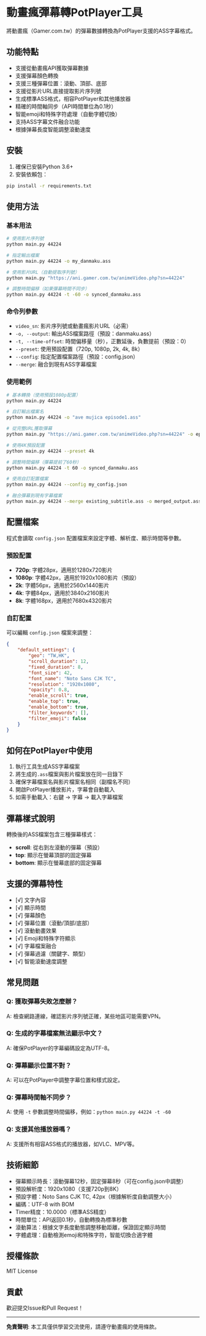 # 動畫瘋彈幕轉PotPlayer工具

將動畫瘋（Gamer.com.tw）的彈幕數據轉換為PotPlayer支援的ASS字幕格式。

## 功能特點

- 支援從動畫瘋API獲取彈幕數據
- 支援彈幕顏色轉換
- 支援三種彈幕位置：滾動、頂部、底部
- 支援從影片URL直接提取影片序列號
- 生成標準ASS格式，相容PotPlayer和其他播放器
- 精確的時間軸同步（API時間單位為0.1秒）
- 智能emoji和特殊字符處理（自動字體切換）
- 支持ASS字幕文件融合功能
- 根據弹幕長度智能調整滾動速度

## 安裝

1. 確保已安裝Python 3.6+
2. 安裝依賴包：
```bash
pip install -r requirements.txt
```

## 使用方法

### 基本用法

```bash
# 使用影片序列號
python main.py 44224

# 指定輸出檔案
python main.py 44224 -o my_danmaku.ass

# 使用影片URL（自動提取序列號）
python main.py "https://ani.gamer.com.tw/animeVideo.php?sn=44224"

# 調整時間偏移（如果彈幕時間不同步）
python main.py 44224 -t -60 -o synced_danmaku.ass
```

### 命令列參數

- `video_sn`: 影片序列號或動畫瘋影片URL（必需）
- `-o, --output`: 輸出ASS檔案路徑（預設：danmaku.ass）
- `-t, --time-offset`: 時間偏移量（秒），正數延後，負數提前（預設：0）
- `--preset`: 使用預設配置（720p, 1080p, 2k, 4k, 8k）
- `--config`: 指定配置檔案路徑（預設：config.json）
- `--merge`: 融合到現有ASS字幕檔案

### 使用範例

```bash
# 基本轉換（使用預設1080p配置）
python main.py 44224

# 自訂輸出檔案名
python main.py 44224 -o "ave mujica episode1.ass"

# 從完整URL獲取彈幕
python main.py "https://ani.gamer.com.tw/animeVideo.php?sn=44224" -o episode1.ass

# 使用4K預設配置
python main.py 44224 --preset 4k

# 調整時間偏移（彈幕提前了60秒）
python main.py 44224 -t 60 -o synced_danmaku.ass

# 使用自訂配置檔案
python main.py 44224 --config my_config.json

# 融合彈幕到現有字幕檔案
python main.py 44224 --merge existing_subtitle.ass -o merged_output.ass
```

## 配置檔案

程式會讀取 `config.json` 配置檔案來設定字體、解析度、顯示時間等參數。

### 預設配置

- **720p**: 字體28px，適用於1280x720影片
- **1080p**: 字體42px，適用於1920x1080影片（預設）
- **2k**: 字體56px，適用於2560x1440影片
- **4k**: 字體84px，適用於3840x2160影片  
- **8k**: 字體168px，適用於7680x4320影片

### 自訂配置

可以編輯 `config.json` 檔案來調整：

```json
{
    "default_settings": {
        "geo": "TW,HK",
        "scroll_duration": 12,
        "fixed_duration": 8,
        "font_size": 42,
        "font_name": "Noto Sans CJK TC",
        "resolution": "1920x1080",
        "opacity": 0.8,
        "enable_scroll": true,
        "enable_top": true,
        "enable_bottom": true,
        "filter_keywords": [],
        "filter_emoji": false
    }
}
```

## 如何在PotPlayer中使用

1. 執行工具生成ASS字幕檔案
2. 將生成的`.ass`檔案與影片檔案放在同一目錄下
3. 確保字幕檔案名與影片檔案名相同（副檔名不同）
4. 開啟PotPlayer播放影片，字幕會自動載入
5. 如需手動載入：右鍵 → 字幕 → 載入字幕檔案

## 彈幕樣式說明

轉換後的ASS檔案包含三種彈幕樣式：

- **scroll**: 從右到左滾動的彈幕（預設）
- **top**: 顯示在螢幕頂部的固定彈幕
- **bottom**: 顯示在螢幕底部的固定彈幕

## 支援的彈幕特性

- [√] 文字內容
- [√] 顯示時間
- [√] 彈幕顏色
- [√] 彈幕位置（滾動/頂部/底部）
- [√] 滾動動畫效果
- [√] Emoji和特殊字符顯示
- [√] 字幕檔案融合
- [√] 彈幕過濾（關鍵字、類型）
- [√] 智能滾動速度調整

## 常見問題

### Q: 獲取彈幕失敗怎麼辦？
A: 檢查網路連線，確認影片序列號正確，某些地區可能需要VPN。

### Q: 生成的字幕檔案無法顯示中文？
A: 確保PotPlayer的字幕編碼設定為UTF-8。

### Q: 彈幕顯示位置不對？
A: 可以在PotPlayer中調整字幕位置和樣式設定。

### Q: 彈幕時間軸不同步？
A: 使用 `-t` 參數調整時間偏移，例如：`python main.py 44224 -t -60`

### Q: 支援其他播放器嗎？
A: 支援所有相容ASS格式的播放器，如VLC、MPV等。

## 技術細節

- 彈幕顯示時長：滾動彈幕12秒，固定彈幕8秒（可在config.json中調整）
- 預設解析度：1920x1080（支援720p到8K）
- 預設字體：Noto Sans CJK TC, 42px（根據解析度自動調整大小）
- 編碼：UTF-8 with BOM
- Timer精度：10.0000（標準ASS精度）
- 時間單位：API返回0.1秒，自動轉換為標準秒數
- 滾動算法：根據文字長度動態調整移動距離，保證固定顯示時間
- 字體處理：自動檢測emoji和特殊字符，智能切換合適字體

## 授權條款

MIT License

## 貢獻

歡迎提交Issue和Pull Request！

---

**免責聲明**: 本工具僅供學習交流使用，請遵守動畫瘋的使用條款。